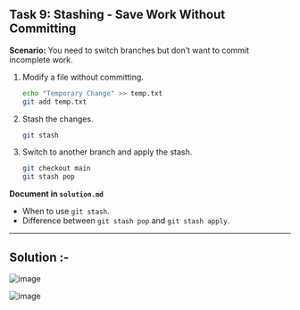 ## **Task 9: Stashing - Save Work Without Committing**  
**Scenario:** You need to switch branches but don’t want to commit incomplete work.  

1. Modify a file without committing.  
   ```bash
   echo "Temporary Change" >> temp.txt
   git add temp.txt
   ```  
2. Stash the changes.  
   ```bash
   git stash
   ```  
3. Switch to another branch and apply the stash.  
   ```bash
   git checkout main
   git stash pop
   ```  

**Document in `solution.md`**  
- When to use `git stash`.  
- Difference between `git stash pop` and `git stash apply`.  

---
## Solution :-

![image](https://github.com/user-attachments/assets/bf05456f-614a-4522-8913-e1831d75234c)

![image](https://github.com/user-attachments/assets/3113a391-8966-4499-a0d5-c945e50c3f1c)

